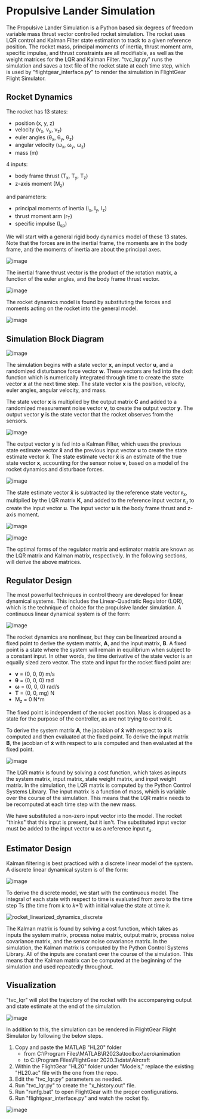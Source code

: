 # Propulsive Lander Simulation
The Propulsive Lander Simulation is a Python based six degrees of freedom variable mass thrust vector controlled rocket simulation. The rocket uses LQR control and Kalman Filter state estimation to track to a given reference position. The rocket mass, principal moments of inertia, thrust moment arm, specific impulse, and thrust constraints are all modifiable, as well as the weight matrices for the LQR and Kalman Filter. "tvc_lqr.py" runs the simulation and saves a text file of the rocket state at each time step, which is used by "flightgear_interface.py" to render the simulation in FlightGear Flight Simulator.

## Rocket Dynamics
The rocket has 13 states:
- position (x, y, z)
- velocity (v<sub>x</sub>, v<sub>y</sub>, v<sub>z</sub>)
- euler angles (θ<sub>x</sub>, θ<sub>y</sub>, θ<sub>z</sub>)
- angular velocity (ω<sub>x</sub>, ω<sub>y</sub>, ω<sub>z</sub>)
- mass (m)

4 inputs: 
- body frame thrust (T<sub>x</sub>, T<sub>y</sub>, T<sub>z</sub>)
- z-axis moment (M<sub>z</sub>)

and parameters:
- principal moments of inertia (I<sub>x</sub>, I<sub>y</sub>, I<sub>z</sub>)
- thrust moment arm (r<sub>T</sub>)
- specific impulse (I<sub>sp</sub>)

We will start with a general rigid body dynamics model of these 13 states. Note that the forces are in the inertial frame, the moments are in the body frame, and the moments of inertia are about the principal axes.

![image](https://github.com/natronimo/TVC/assets/123428083/65920fd8-7568-4e34-9ee4-d4129b4936ab)

The inertial frame thrust vector is the product of the rotation matrix, a function of the euler angles, and the body frame thrust vector.

![image](https://github.com/natronimo/TVC/assets/123428083/ef76e3d4-d57f-4017-9a99-2a99e688a76c)

The rocket dynamics model is found by substituting the forces and moments acting on the rocket into the general model.

![image](https://github.com/natronimo/TVC/assets/123428083/e7f6ac6b-d724-46c5-b00d-22570029d96d)

## Simulation Block Diagram

![image](https://github.com/natronimo/TVC/assets/123428083/a94c63f2-d154-476a-966c-919c594e87e6)

The simulation begins with a state vector **x**, an input vector **u**, and a randomized disturbance force vector **w**. These vectors are fed into the dxdt function which is numerically integrated through time to create the state vector **x** at the next time step. The state vector **x** is the position, velocity, euler angles, angular velocity, and mass.

The state vector **x** is multiplied by the output matrix **C** and added to a randomized measurement noise vector **v**, to create the output vector **y**. The output vector **y** is the state vector that the rocket observes from the sensors.

![image](https://github.com/natronimo/TVC/assets/123428083/33a8caaa-c08e-40cf-95ac-3334449677e6)

The output vector **y** is fed into a Kalman Filter, which uses the previous state estimate vector **x̂** and the previous input vector **u** to create the state estimate vector **x̂**. The state estimate vector **x̂** is an estimate of the true state vector **x**, accounting for the sensor noise **v**, based on a model of the rocket dynamics and disturbace forces.

![image](https://github.com/natronimo/TVC/assets/123428083/4f1d0a1b-9206-4411-b5e6-49999b06c5f8)

The state estimate vector **x̂** is subtracted by the reference state vector **r**<sub>x</sub>, multiplied by the LQR matrix **K**, and added to the reference input vector **r**<sub>u</sub> to create the input vector **u**. The input vector **u** is the body frame thrust and z-axis moment.

![image](https://github.com/natronimo/TVC/assets/123428083/328a033d-048a-4b67-9500-546704b18e6b)

![image](https://github.com/natronimo/TVC/assets/123428083/cbe8823e-4036-4633-b1a0-cd3ffc658f60)

The optimal forms of the regulator matrix and estimator matrix are known as the LQR matrix and Kalman matrix, respectively. In the following sections, will derive the above matrices.

## Regulator Design
The most powerful techniques in control theory are developed for linear dynamical systems. This includes the Linear-Quadratic Regulator (LQR), which is the technique of choice for the propulsive lander simulation. A continuous linear dynamical system is of the form:

![image](https://github.com/natronimo/TVC/assets/123428083/2aef6a0d-afec-486b-bc27-de61871bdd85)

The rocket dynamics are nonlinear, but they can be linearized around a fixed point to derive the system matrix, **A**, and the input matrix, **B**. A fixed point is a state where the system will remain in equilibrium when subject to a constant input. In other words, the time derivative of the state vector is an equally sized zero vector.
The state and input for the rocket fixed point are:
- **v** = (0, 0, 0) m/s
- **θ** = (0, 0, 0) rad
- **ω** = (0, 0, 0) rad/s
- **T** = (0, 0, mg) N
- M<sub>z</sub> = 0 N*m

The fixed point is independent of the rocket position. Mass is dropped as a state for the purpose of the controller, as  are not trying to control it.

To derive the system matrix **A**, the jacobian of **ẋ** with respect to **x** is computed and then evaluated at the fixed point. To derive the input matrix **B**, the jacobian of **ẋ** with respect to **u** is computed and then evaluated at the fixed point.

![image](https://github.com/natronimo/TVC/assets/123428083/b17e75e2-8bdc-4f16-8638-f7cfc28f404d)

The LQR matrix is found by solving a cost function, which takes as inputs the system matrix, input matrix, state weight matrix, and input weight matrix. In the simulation, the LQR matrix is computed by the Python Control Systems Library. The input matrix is a function of mass, which is variable over the course of the simulation. This means that the LQR matrix needs to be recomputed at each time step with the new mass.

We have substituted a non-zero input vector into the model. The rocket "thinks" that this input is present, but it isn't. The substituted input vector must be added to the input vector **u** as a reference input **r**<sub>u</sub>.

## Estimator Design
Kalman filtering is best practiced with a discrete linear model of the system. A discrete linear dynamical system is of the form:

![image](https://github.com/natronimo/TVC/assets/123428083/e76879f2-f1a0-4384-874d-dc86967bdae3)

To derive the discrete model, we start with the continuous model. The integral of each state with respect to time is evaluated from zero to the time step Ts (the time from *k* to *k*+1) with initial value the state at time *k*.

![rocket_linearized_dynamics_discrete](https://github.com/natronimo/TVC/assets/123428083/a7144e90-4d59-43b4-9318-cbe47026f5d3)

The Kalman matrix is found by solving a cost function, which takes as inputs the system matrix, process noise matrix, output matrix, process noise covariance matrix, and the sensor noise covariance matrix. In the simulation, the Kalman matrix is computed by the Python Control Systems Library. All of the inputs are constant over the course of the simulation. This means that the Kalman matrix can be computed at the beginning of the simulation and used repeatedly throughout.

## Visualization
"tvc_lqr" will plot the trajectory of the rocket with the accompanying output and state estimate at the end of the simulation.

![image](https://github.com/natronimo/TVC/assets/123428083/73aeebdc-6e99-428e-ab36-108f6e59850f)

In addition to this, the simulation can be rendered in FlightGear Flight Simulator by following the below steps.

1. Copy and paste the MATLAB "HL20" folder
    - from  C:\Program Files\MATLAB\R2023a\toolbox\aero\animation
    - to    C:\Program Files\FlightGear 2020.3\data\Aircraft
2. Within the FlightGear "HL20" folder under "Models," replace the existing "HL20.ac" file with the one from the repo.
3. Edit the "tvc_lqr.py" parameters as needed.
4. Run "tvc_lqr.py" to create the "x_history.out" file.
5. Run "runfg.bat" to open FlightGear with the proper configurations.
6. Run "flightgear_interface.py" and watch the rocket fly.

![image](https://github.com/natronimo/TVC/assets/123428083/f251fd27-b43f-4cd9-8333-4fea34870105)
